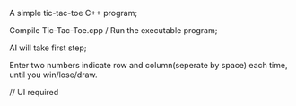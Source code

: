 A simple tic-tac-toe C++ program;

Compile Tic-Tac-Toe.cpp / Run the executable program;

AI will take first step;

Enter two numbers indicate row and column(seperate by space) each time, until you win/lose/draw.

// UI required
